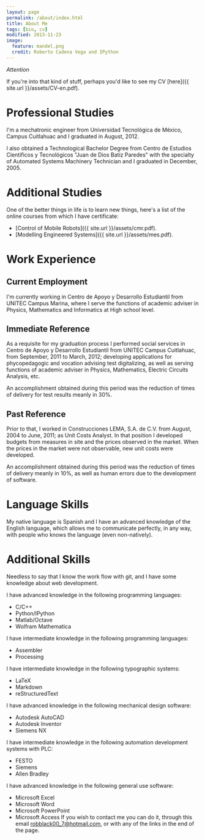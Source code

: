 ```yaml
---
layout: page
permalink: /about/index.html
title: About Me
tags: [bio, cv]
modified: 2013-11-23
image:
  feature: mandel.png
  credit: Roberto Cadena Vega and IPython
---
```


*Attention* 

If you're into that kind of stuff, perhaps you'd like to see my CV [here]({{ site.url }}/assets/CV-en.pdf).

# Professional Studies

I'm a mechatronic engineer from Universidad Tecnológica de México, Campus Cuitlahuac and I graduated in August, 2012.

I also obtained a Technological Bachelor Degree from Centro de Estudios Cientificos y Tecnológicos "Juan de Dios Batiz Paredes" with the specialty of Automated Systems Machinery Technician and I graduated in December, 2005.

# Additional Studies

One of the better things in life is to learn new things, here's a list of the online courses from which I have certificate:

* [Control of Mobile Robots]({{ site.url }}/assets/cmr.pdf).
* [Modelling Engineered Systems]({{ site.url }}/assets/mes.pdf).

# Work Experience

## Current Employment

I'm currently working in Centro de Apoyo y Desarrollo Estudiantil from UNITEC Campus Marina, where I serve the functions of academic adviser in Physics, Mathematics and Informatics at High school level.

## Immediate Reference

As a requisite for my graduation process I performed social services in Centro de Apoyo y Desarrollo Estudiantil from UNITEC Campus Cuitlahuac, from September, 2011 to March, 2012; developing applications for phycopedagogic and vocation advising test digitalizing, as well as serving functions of academic adviser in Physics, Mathematics, Electric Circuits Analysis, etc.

An accomplishment obtained during this period was the reduction of times of delivery for test results meanly in 30%.

## Past Reference

Prior to that, I worked in Construcciones LEMA, S.A. de C.V. from August, 2004 to June, 2011; as Unit Costs Analyst. In that position I developed budgets from measures in site and the prices observed in the market. When the prices in the market were not observable, new unit costs were developed.

An accomplishment obtained during this period was the reduction of times of delivery meanly in 10%, as well as human errors due to the development of software.

# Language Skills

My native language is Spanish and I have an advanced knowledge of the English language, which allows me to communicate perfectly, in any way, with people who knows the language (even non-natively).

# Additional Skills

Needless to say that I know the work flow with git, and I have some knowledge about web development.

I have advanced knowledge in the following programming languages:

* C/C++
* Python/IPython
* Matlab/Octave
* Wolfram Mathematica

I have intermediate knowledge in the following programming languages:

* Assembler
* Processing

I have intermediate knowledge in the following typographic systems:

* LaTeX
* Markdown
* reStructuredText

I have advanced knowledge in the following mechanical design software:

* Autodesk AutoCAD
* Autodesk Inventor
* Siemens NX

I have intermediate knowledge in the following automation development systems with PLC:

* FESTO
* Siemens
* Allen Bradley

I have advanced knowledge in the following general use software:

* Microsoft Excel
* Microsoft Word
* Microsoft PowerPoint
* Microsoft Access
If you wish to contact me you can do it, through this email [robblack00_7@hotmail.com](mailto:robblack00_7@hotmail.com), or with any of the links in the end of the page.